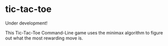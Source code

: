 # tic-tac-toe
Under development!

This Tic-Tac-Toe Command-Line game uses the minimax algorithm to figure out what the most rewarding move is.

